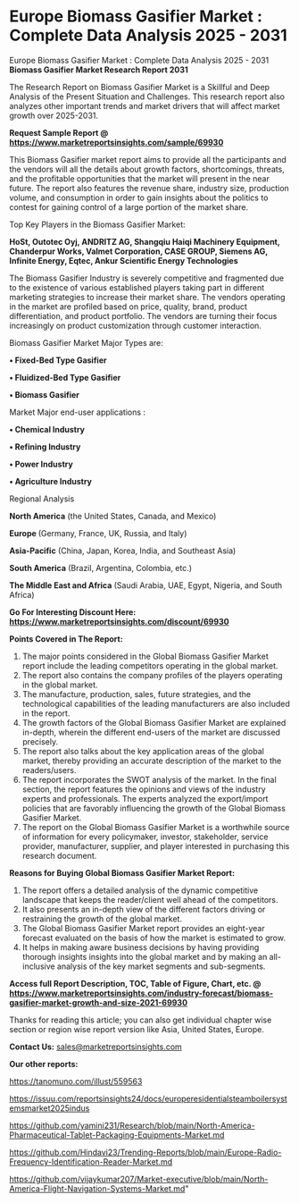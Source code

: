 # Europe Biomass Gasifier Market : Complete Data Analysis 2025 - 2031
Europe Biomass Gasifier Market : Complete Data Analysis 2025 - 2031
<strong>Biomass Gasifier Market Research Report 2031</strong>

The Research Report on Biomass Gasifier Market is a Skillful and Deep Analysis of the Present Situation and Challenges. This research report also analyzes other important trends and market drivers that will affect market growth over 2025-2031.

<strong>Request Sample Report @ <a href=https://www.marketreportsinsights.com/sample/69930>https://www.marketreportsinsights.com/sample/69930</a></strong>

This Biomass Gasifier market report aims to provide all the participants and the vendors will all the details about growth factors, shortcomings, threats, and the profitable opportunities that the market will present in the near future. The report also features the revenue share, industry size, production volume, and consumption in order to gain insights about the politics to contest for gaining control of a large portion of the market share.

Top Key Players in the Biomass Gasifier Market:

<strong>HoSt, Outotec Oyj, ANDRITZ AG, Shangqiu Haiqi Machinery Equipment, Chanderpur Works, Valmet Corporation, CASE GROUP, Siemens AG, Infinite Energy, Eqtec, Ankur Scientific Energy Technologies</strong>

The Biomass Gasifier Industry is severely competitive and fragmented due to the existence of various established players taking part in different marketing strategies to increase their market share. The vendors operating in the market are profiled based on price, quality, brand, product differentiation, and product portfolio. The vendors are turning their focus increasingly on product customization through customer interaction.

Biomass Gasifier Market Major Types are:

<strong>• Fixed-Bed Type Gasifier

• Fluidized-Bed Type Gasifier

• Biomass Gasifier</strong>

Market Major end-user applications :

<strong>• Chemical Industry

• Refining Industry

• Power Industry

• Agriculture Industry</strong>

Regional Analysis

</u><strong><b>North America</b></strong> (the United States, Canada, and Mexico)

<strong><b>Europe </b></strong>(Germany, France, UK, Russia, and Italy)

<strong><b>Asia-Pacific</b></strong> (China, Japan, Korea, India, and Southeast Asia)

<strong><b>South America</b></strong> (Brazil, Argentina, Colombia, etc.)

<strong><b>The Middle East and Africa</b></strong> (Saudi Arabia, UAE, Egypt, Nigeria, and South Africa)

<strong>Go For Interesting Discount Here: <a href=https://www.marketreportsinsights.com/discount/69930>https://www.marketreportsinsights.com/discount/69930</a></strong>

<strong>Points Covered in The Report:</strong>
<ol>
  <li>The major points considered in the Global Biomass Gasifier Market report include the leading competitors operating in the global market.</li>
  <li>The report also contains the company profiles of the players operating in the global market.</li>
  <li>The manufacture, production, sales, future strategies, and the technological capabilities of the leading manufacturers are also included in the report.</li>
  <li>The growth factors of the Global Biomass Gasifier Market are explained in-depth, wherein the different end-users of the market are discussed precisely.</li>
  <li>The report also talks about the key application areas of the global market, thereby providing an accurate description of the market to the readers/users.</li>
  <li>The report incorporates the SWOT analysis of the market. In the final section, the report features the opinions and views of the industry experts and professionals. The experts analyzed the export/import policies that are favorably influencing the growth of the Global Biomass Gasifier Market.</li>
  <li>The report on the Global Biomass Gasifier Market is a worthwhile source of information for every policymaker, investor, stakeholder, service provider, manufacturer, supplier, and player interested in purchasing this research document.</li>
</ol>
<strong>Reasons for Buying Global Biomass Gasifier Market Report:</strong>

<ol>
  <li>The report offers a detailed analysis of the dynamic competitive landscape that keeps the reader/client well ahead of the competitors.</li>
  <li>It also presents an in-depth view of the different factors driving or restraining the growth of the global market.</li>
  <li>The Global Biomass Gasifier Market report provides an eight-year forecast evaluated on the basis of how the market is estimated to grow.</li>
  <li>It helps in making aware business decisions by having providing thorough insights insights into the global market and by making an all-inclusive analysis of the key market segments and sub-segments.</li>
</ol>
<strong>Access full Report Description, TOC, Table of Figure, Chart, etc. @ <a href=https://www.marketreportsinsights.com/industry-forecast/biomass-gasifier-market-growth-and-size-2021-69930>https://www.marketreportsinsights.com/industry-forecast/biomass-gasifier-market-growth-and-size-2021-69930</a></strong>


Thanks for reading this article; you can also get individual chapter wise section or region wise report version like Asia, United States, Europe.

<strong>Contact Us:</strong>
sales@marketreportsinsights.com

<strong>Our other reports:</strong>

<a href=https://tanomuno.com/illust/559563>https://tanomuno.com/illust/559563</a>

<a href=https://issuu.com/reportsinsights24/docs/europeresidentialsteamboilersystemsmarket2025indus>https://issuu.com/reportsinsights24/docs/europeresidentialsteamboilersystemsmarket2025indus</a>

<a href=https://github.com/yamini231/Research/blob/main/North-America-Pharmaceutical-Tablet-Packaging-Equipments-Market.md>https://github.com/yamini231/Research/blob/main/North-America-Pharmaceutical-Tablet-Packaging-Equipments-Market.md</a>

<a href=https://github.com/Hindavi23/Trending-Reports/blob/main/Europe-Radio-Frequency-Identification-Reader-Market.md>https://github.com/Hindavi23/Trending-Reports/blob/main/Europe-Radio-Frequency-Identification-Reader-Market.md</a>

<a href=https://github.com/vijaykumar207/Market-executive/blob/main/North-America-Flight-Navigation-Systems-Market.md>https://github.com/vijaykumar207/Market-executive/blob/main/North-America-Flight-Navigation-Systems-Market.md</a>"
